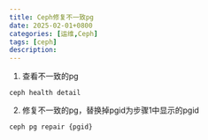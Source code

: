 ```yaml
---
title: Ceph修复不一致pg
date: 2025-02-01+0800
categories: [运维,Ceph]
tags: [ceph]
description: 
---
```


1. 查看不一致的pg
```shell
ceph health detail
```

2. 修复不一致的pg，替换掉pgid为步骤1中显示的pgid
```shell
ceph pg repair {pgid}
```